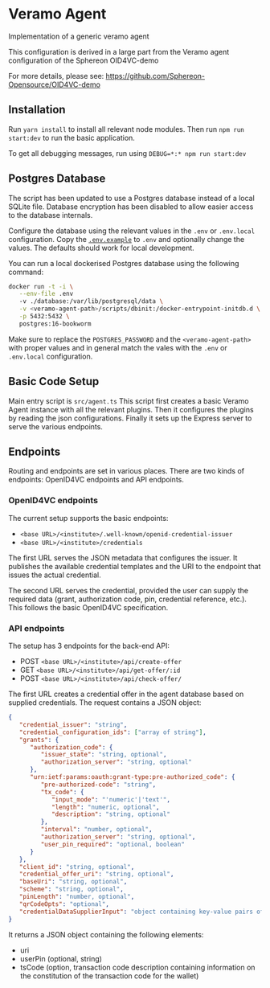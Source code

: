 # Veramo Agent
Implementation of a generic veramo agent

This configuration is derived in a large part from the Veramo agent configuration of the Sphereon OID4VC-demo

For more details, please see: https://github.com/Sphereon-Opensource/OID4VC-demo

## Installation

Run `yarn install` to install all relevant node modules. Then run `npm run start:dev` to run the basic application.

To get all debugging messages, run using `DEBUG=*:* npm run start:dev`

## Postgres Database

The script has been updated to use a Postgres database instead of a local SQLite file. Database encryption has been disabled to allow easier access to the database internals.

Configure the database using the relevant values in the `.env` or `.env.local` configuration. Copy the [`.env.example`](./.env.example) to `.env` and optionally change the values. The
defaults should work for local development.

You can run a local dockerised Postgres database using the following command:

```bash
docker run -t -i \
   --env-file .env
   -v ./database:/var/lib/postgresql/data \
   -v <veramo-agent-path>/scripts/dbinit:/docker-entrypoint-initdb.d \
   -p 5432:5432 \
   postgres:16-bookworm
```

Make sure to replace the `POSTGRES_PASSWORD` and the `<veramo-agent-path>` with proper values and in general match the vales with the `.env` or `.env.local` configuration.

## Basic Code Setup

Main entry script is `src/agent.ts`
This script first creates a basic Veramo Agent instance with all the relevant plugins. Then it configures the plugins by reading the json configurations. Finally it sets up the Express server to serve the various endpoints.

## Endpoints

Routing and endpoints are set in various places. There are two kinds of endpoints: OpenID4VC endpoints and API endpoints.

### OpenID4VC endpoints

The current setup supports the basic endpoints:

- `<base URL>/<institute>/.well-known/openid-credential-issuer`
- `<base URL>/<institute>/credentials`

The first URL serves the JSON metadata that configures the issuer. It publishes the available credential templates and the URI to the endpoint that issues the actual credential.

The second URL serves the credential, provided the user can supply the required data (grant, authorization code, pin, credential reference, etc.). This follows the basic OpenID4VC specification.

### API endpoints

The setup has 3 endpoints for the back-end API:

- POST `<base URL>/<institute>/api/create-offer`
- GET `<base URL>/<institute>/api/get-offer/:id`
- POST `<base URL>/<institute>/api/check-offer/`

The first URL creates a credential offer in the agent database based on supplied credentials. The request contains a JSON object:
```json
{
   "credential_issuer": "string",
   "credential_configuration_ids": ["array of string"],
   "grants": {
      "authorization_code": {
         "issuer_state": "string, optional",
         "authorization_server": "string, optional"
      },
      "urn:ietf:params:oauth:grant-type:pre-authorized_code": {
         "pre-authorized-code": "string",
         "tx_code": {
            "input_mode": "'numeric'|'text'",
            "length": "numeric, optional",
            "description": "string, optional"
         },
         "interval": "number, optional",
         "authorization_server": "string, optional",
         "user_pin_required": "optional, boolean"
      }
   },
   "client_id": "string, optional",
   "credential_offer_uri": "string, optional",
   "baseUri": "string, optional",
   "scheme": "string, optional",
   "pinLength": "number, optional",
   "qrCodeOpts": "optional",
   "credentialDataSupplierInput": "object containing key-value pairs of the credentials"
}
```
It returns a JSON object containing the following elements:

- uri
- userPin (optional, string)
- tsCode (option, transaction code description containing information on the constitution of the transaction code for the wallet)


